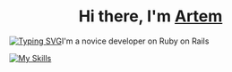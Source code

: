 <h1 align="center">Hi there, I'm <a href="https://musicguns.github.io/cv/" target="_blank">Artem</a></h1>

[![Typing SVG](https://readme-typing-svg.herokuapp.com?color=%2336BCF7&lines=I'm+a+novice+developer+on+Rails)](https://git.io/typing-svg)I'm a novice developer on Ruby on Rails

[![My Skills](https://skillicons.dev/icons?i=js,html,css,wasm)](https://skillicons.dev)
